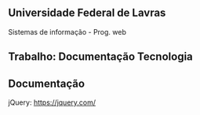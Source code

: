 ## Universidade Federal de Lavras
Sistemas de informação - Prog. web

## Trabalho: Documentação Tecnologia

## Documentação
jQuery: https://jquery.com/
